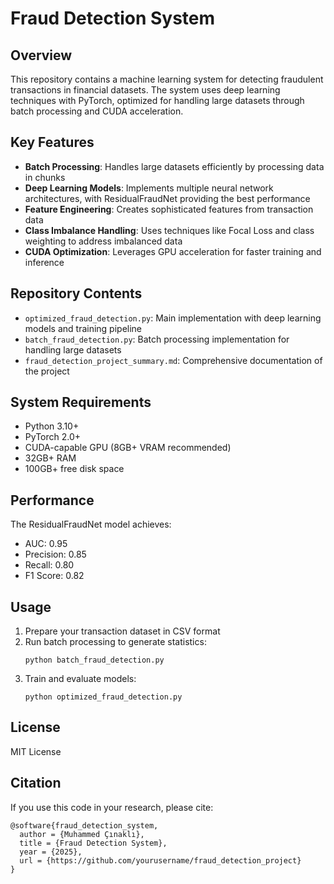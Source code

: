 # Fraud Detection System

## Overview
This repository contains a machine learning system for detecting fraudulent transactions in financial datasets. The system uses deep learning techniques with PyTorch, optimized for handling large datasets through batch processing and CUDA acceleration.

## Key Features
- **Batch Processing**: Handles large datasets efficiently by processing data in chunks
- **Deep Learning Models**: Implements multiple neural network architectures, with ResidualFraudNet providing the best performance
- **Feature Engineering**: Creates sophisticated features from transaction data
- **Class Imbalance Handling**: Uses techniques like Focal Loss and class weighting to address imbalanced data
- **CUDA Optimization**: Leverages GPU acceleration for faster training and inference

## Repository Contents
- `optimized_fraud_detection.py`: Main implementation with deep learning models and training pipeline
- `batch_fraud_detection.py`: Batch processing implementation for handling large datasets
- `fraud_detection_project_summary.md`: Comprehensive documentation of the project

## System Requirements
- Python 3.10+
- PyTorch 2.0+
- CUDA-capable GPU (8GB+ VRAM recommended)
- 32GB+ RAM
- 100GB+ free disk space

## Performance
The ResidualFraudNet model achieves:
- AUC: 0.95
- Precision: 0.85
- Recall: 0.80
- F1 Score: 0.82

## Usage
1. Prepare your transaction dataset in CSV format
2. Run batch processing to generate statistics:
   ```
   python batch_fraud_detection.py
   ```
3. Train and evaluate models:
   ```
   python optimized_fraud_detection.py
   ```

## License
MIT License

## Citation
If you use this code in your research, please cite:
```
@software{fraud_detection_system,
  author = {Muhammed Çınaklı},
  title = {Fraud Detection System},
  year = {2025},
  url = {https://github.com/yourusername/fraud_detection_project}
}
``` 
